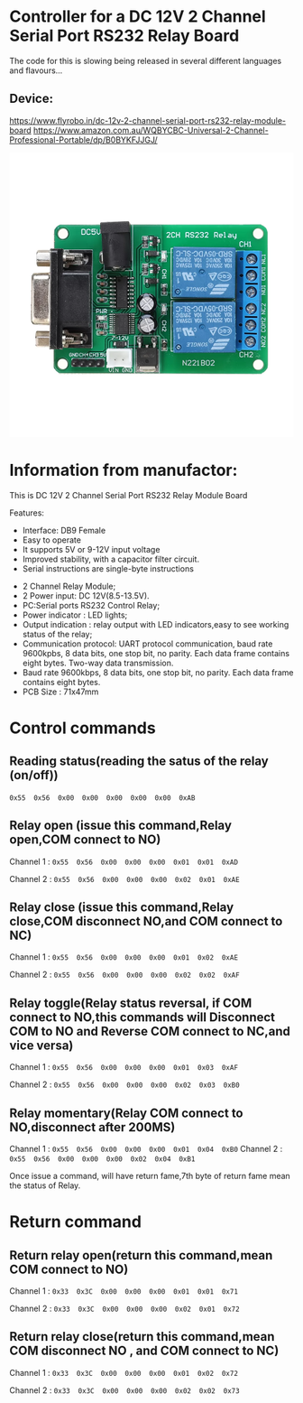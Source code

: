 # Controller for a DC 12V 2 Channel Serial Port RS232 Relay Board

The code for this is slowing being released in several different languages
and flavours...

## Device:
https://www.flyrobo.in/dc-12v-2-channel-serial-port-rs232-relay-module-board
https://www.amazon.com.au/WQBYCBC-Universal-2-Channel-Professional-Portable/dp/B0BYKFJJGJ/

![DC12v RS232 Relay Board](resources/device.webp?raw=true "DC12v RS232 Relay Board")

# Information from manufactor:

This is DC 12V 2 Channel Serial Port RS232 Relay Module Board

Features:

* Interface: DB9 Female
* Easy to operate
* It supports 5V or 9-12V input voltage
* Improved stability, with a capacitor filter circuit.
* Serial instructions are single-byte instructions

- 2 Channel Relay Module;
- 2 Power input: DC 12V(8.5-13.5V).
- PC:Serial ports RS232 Control Relay;
- Power indicator : LED lights;
- Output indication : relay output with LED indicators,easy to see working status of the relay;
- Communication protocol: UART protocol communication, baud rate 9600kpbs, 8 data bits, one stop bit, no parity. Each data frame contains eight bytes. Two-way data transmission.
- Baud rate 9600kbps, 8 data bits, one stop bit, no parity. Each data frame contains eight bytes.
- PCB Size : 71x47mm


# Control commands

## Reading status(reading the satus of the relay (on/off))

`0x55  0x56  0x00  0x00  0x00  0x00  0x00  0xAB`

## Relay open (issue this command,Relay open,COM connect to NO)

Channel 1 : `0x55  0x56  0x00  0x00  0x00  0x01  0x01  0xAD`

Channel 2 : `0x55  0x56  0x00  0x00  0x00  0x02  0x01  0xAE`

## Relay close (issue this command,Relay close,COM disconnect NO,and COM connect to NC)

Channel 1 : `0x55  0x56  0x00  0x00  0x00  0x01  0x02  0xAE`

Channel 2 : `0x55  0x56  0x00  0x00  0x00  0x02  0x02  0xAF`

## Relay toggle(Relay status reversal, if COM connect to NO,this commands will Disconnect COM to NO and Reverse COM connect to NC,and vice versa)

Channel 1 : `0x55  0x56  0x00  0x00  0x00  0x01  0x03  0xAF`

Channel 2 : `0x55  0x56  0x00  0x00  0x00  0x02  0x03  0xB0`

## Relay momentary(Relay COM connect to NO,disconnect after 200MS)

Channel 1 : `0x55  0x56  0x00  0x00  0x00  0x01  0x04  0xB0`
Channel 2 : `0x55  0x56  0x00  0x00  0x00  0x02  0x04  0xB1`

Once issue a command, will have return fame,7th byte of return fame mean the status of Relay.

# Return command

## Return relay open(return this command,mean COM connect to NO)

Channel 1 :  `0x33  0x3C  0x00  0x00  0x00  0x01  0x01  0x71`

Channel 2 :  `0x33  0x3C  0x00  0x00  0x00  0x02  0x01  0x72`

## Return relay close(return this command,mean COM disconnect NO , and COM connect to NC)

Channel 1 : `0x33  0x3C  0x00  0x00  0x00  0x01  0x02  0x72`

Channel 2 : `0x33  0x3C  0x00  0x00  0x00  0x02  0x02  0x73`
